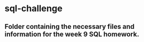 # sql-challenge

## Folder containing the necessary files and information for the week 9 SQL homework.
